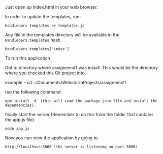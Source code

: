 Just open up index.html in your web browser.

In order to update the templates, run:

    handlebars templates >> templates.js

Any file in the templates directory will be available in the `Handlebars.templates` hash.

    Handlebars.templates['index']



To run this application

Got to directory where assignemnt1 was install.  This would be the directory where you checked this Git project into.

example - cd ~/Documents/WebstormProjects/assignemnt1

run the following command

    npm install -d  (this will read the package.json file and install the dependencies).

finally start the server (Remember to do this from the folder that contains the app.js file)

    node app.js

Now you can view the application by going to

    http://localhost:3000 (the server is listening on port 3000)


